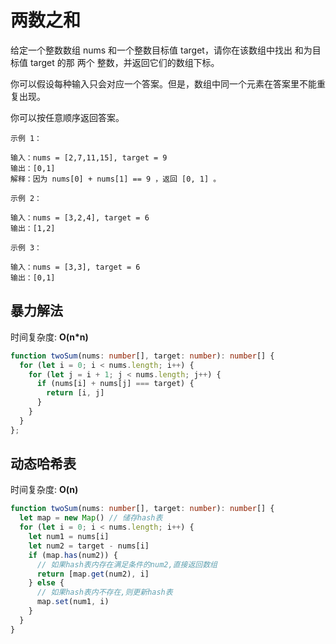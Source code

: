# 两数之和

给定一个整数数组 nums 和一个整数目标值 target，请你在该数组中找出 和为目标值 target  的那 两个 整数，并返回它们的数组下标。

你可以假设每种输入只会对应一个答案。但是，数组中同一个元素在答案里不能重复出现。

你可以按任意顺序返回答案。

 
```
示例 1：

输入：nums = [2,7,11,15], target = 9
输出：[0,1]
解释：因为 nums[0] + nums[1] == 9 ，返回 [0, 1] 。
```
```
示例 2：

输入：nums = [3,2,4], target = 6
输出：[1,2]
```
```
示例 3：

输入：nums = [3,3], target = 6
输出：[0,1]
```


## 暴力解法
时间复杂度: **O(n*n)**
```typescript 
function twoSum(nums: number[], target: number): number[] {
  for (let i = 0; i < nums.length; i++) {
    for (let j = i + 1; j < nums.length; j++) {
      if (nums[i] + nums[j] === target) {
        return [i, j]
      }
    }
  }
};
```

## 动态哈希表
时间复杂度: **O(n)**
```typescript
function twoSum(nums: number[], target: number): number[] {
  let map = new Map() // 储存hash表
  for (let i = 0; i < nums.length; i++) {
    let num1 = nums[i]
    let num2 = target - nums[i]
    if (map.has(num2)) {
      // 如果hash表内存在满足条件的num2,直接返回数组
      return [map.get(num2), i]
    } else {
      // 如果hash表内不存在,则更新hash表
      map.set(num1, i)
    }
  }
}
```
